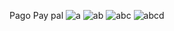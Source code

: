 Pago Pay pal
![a](https://github.com/GianeCR/PagoPaypal/assets/125288026/d466ac16-bc76-4cdb-ad27-13efcf6edccb)
![ab](https://github.com/GianeCR/PagoPaypal/assets/125288026/8e0d82cb-c4be-4ae7-bf7c-858070b7bfe7)
![abc](https://github.com/GianeCR/PagoPaypal/assets/125288026/1487d541-5d2e-4b75-bc4a-3ba4b485e887)
![abcd](https://github.com/GianeCR/PagoPaypal/assets/125288026/1f88b0da-8a9b-443a-bba1-ffdc43d8b4cc)
